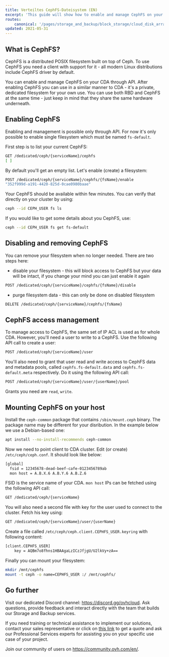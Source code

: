 ```yaml
---
title: Verteiltes CephFS-Dateisystem (EN)
excerpt: 'This guide will show how to enable and manage CephFS on your CDA'
routes:
    canonical: '/pages/storage_and_backup/block_storage/cloud_disk_array/ceph_cephfs'
updated: 2021-05-31
---
```


## What is CephFS?

CephFS is a distributed POSIX filesystem built on top of Ceph. To use CephFS you need a client with support for it - all modern Linux distributions include CephFS driver by default.

You can enable and manage CephFS on your CDA through API. After enabling CephFS you can use in a similar manner to CDA - it's a private, dedicated filesystem for your own use. You can use both RBD and CephFS at the same time - just keep in mind that they share the same hardware underneath.

## Enabling CephFS

Enabling and management is possible only through API. For now it's only possible to enable single filesystem which must be named ```fs-default```.

First step is to list your current CephFS:

```bash
GET /dedicated/ceph/{serviceName}/cephfs
[ ]
```

By default you'll get an empty list. Let's enable (create) a filesystem:

```bash
POST /dedicated/ceph/{serviceName}/cephfs/{fsName}/enable
"352f999d-a191-4420-825d-0cae0980baae"
```

Your CephFS should be available within few minutes. You can verify that directly on your cluster by using:

```bash
ceph --id CEPH_USER fs ls
```

If you would like to get some details about you CephFS, use:

```bash
ceph --id CEPH_USER fs get fs-default
```

## Disabling and removing CephFS

You can remove your filesystem when no longer needed. There are two steps here:

 * disable your filesystem - this will block access to CephFS but your data will be intact, if you change your mind you can just enable it again
```bash
POST /dedicated/ceph/{serviceName}/cephfs/{fsName}/disable
```
 * purge filesystem data - this can only be done on disabled filesystem
```bash
DELETE /dedicated/ceph/{serviceName}/cephfs/{fsName}
```

## CephFS access management

To manage access to CephFS, the same set of IP ACL is used as for whole CDA. However, you'll need a user to write to a CephFS. Use the following API call to create a user:

```bash
POST /dedicated/ceph/{serviceName}/user
```

You'll also need to grant that user read and write access to CephFS data and metadata pools, called ```cephfs.fs-default.data``` and ```cephfs.fs-default.meta``` respectively. Do it using the following API call:

```bash
POST /dedicated/ceph/{serviceName}/user/{userName}/pool
```

Grants you need are ```read```, ```write```.

## Mounting CephFS on your host

Install the ```ceph-common``` package that contains ```/sbin/mount.ceph``` binary. The package name may be different for your disribution. In the example below we use a Debian-based one:

```bash
apt install --no-install-recommends ceph-common
```

Now we need to point client to CDA cluster. Edit (or create) ```/etc/ceph/ceph.conf```. It should look like below:

```bash
[global]
  fsid = 12345678-dead-beef-cafe-0123456789ab
  mon host = A.B.X.6 A.B.Y.6 A.B.Z.6
```

FSID is the service name of your CDA. ```mon host``` IPs can be fetched using the following API call:

```bash
GET /dedicated/ceph/{serviceName}
```

You will also need a second file with key for the user used to connect to the cluster. Fetch his key using:

```bash
GET /dedicated/ceph/{serviceName}/user/{userName}
```

Create a file called ```/etc/ceph/ceph.client.CEPHFS_USER.keyring``` with following content:

```bash
[client.CEPHFS_USER]
	key = AQBm7o8fhns1HBAAgaLzICzJfjgU/U2lkVy+zA==
```

Finally you can mount your filesystem:
```bash
mkdir /mnt/cephfs
mount -t ceph -o name=CEPHFS_USER :/ /mnt/cephfs/
```

## Go further

Visit our dedicated Discord channel: <https://discord.gg/ovhcloud>. Ask questions, provide feedback and interact directly with the team that builds our Storage and Backup services.

If you need training or technical assistance to implement our solutions, contact your sales representative or click on [this link](https://www.ovhcloud.com/de/professional-services/) to get a quote and ask our Professional Services experts for assisting you on your specific use case of your project.

Join our community of users on <https://community.ovh.com/en/>.
